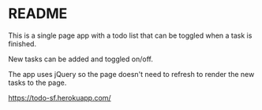 # README

This is a single page app with a todo list that can be toggled when a task is finished.

New tasks can be added and toggled on/off.

The app uses jQuery so the page doesn't need to refresh to render the new tasks to the page.

https://todo-sf.herokuapp.com/
